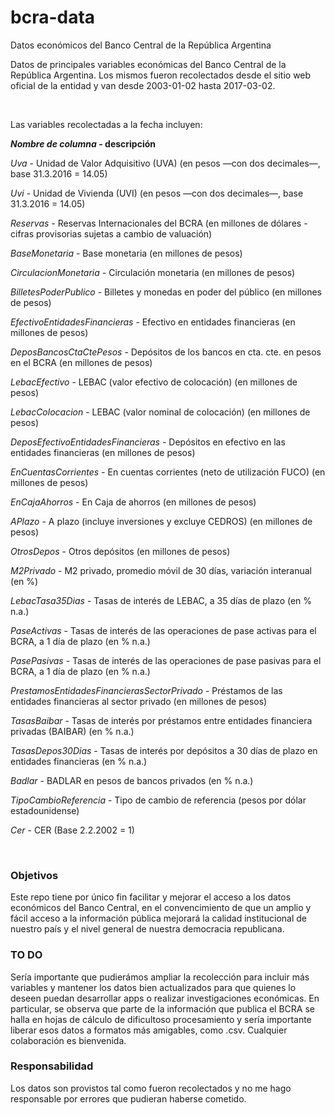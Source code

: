 # bcra-data
Datos económicos del Banco Central de la República Argentina

Datos de principales variables económicas del Banco Central de la República Argentina. Los mismos fueron recolectados desde el sitio web oficial de la entidad y van desde 2003-01-02 hasta 2017-03-02.

<br />

Las variables recolectadas a la fecha incluyen:

<strong><em>Nombre de columna</em> - descripción</strong>

<em>Uva</em> - Unidad de Valor Adquisitivo (UVA) (en pesos —con dos decimales—, base 31.3.2016 = 14.05)

<em>Uvi</em> - Unidad de Vivienda (UVI) (en pesos —con dos decimales—, base 31.3.2016 = 14.05)

<em>Reservas</em> - Reservas Internacionales del BCRA (en millones de dólares - cifras provisorias sujetas a cambio de valuación)

<em>BaseMonetaria</em> - Base monetaria (en millones de pesos)

<em>CirculacionMonetaria</em> - Circulación monetaria (en millones de pesos)

<em>BilletesPoderPublico</em> - Billetes y monedas en poder del público (en millones de pesos)

<em>EfectivoEntidadesFinancieras</em> - Efectivo en entidades financieras (en millones de pesos)

<em>DeposBancosCtaCtePesos</em> - Depósitos de los bancos en cta. cte. en pesos en el BCRA (en millones de pesos)

<em>LebacEfectivo</em> - LEBAC (valor efectivo de colocación) (en millones de pesos)

<em>LebacColocacion</em> - LEBAC (valor nominal de colocación) (en millones de pesos)

<em>DeposEfectivoEntidadesFinancieras</em> - Depósitos en efectivo en las entidades financieras (en millones de pesos)

<em>EnCuentasCorrientes</em> - En cuentas corrientes (neto de utilización FUCO) (en millones de pesos)

<em>EnCajaAhorros</em> - En Caja de ahorros (en millones de pesos)

<em>APlazo</em> - A plazo (incluye inversiones y excluye CEDROS) (en millones de pesos)

<em>OtrosDepos</em> - Otros depósitos (en millones de pesos)

<em>M2Privado</em> - M2 privado, promedio móvil de 30 días, variación interanual (en %)

<em>LebacTasa35Dias</em> - Tasas de interés de LEBAC, a 35 días de plazo (en % n.a.)

<em>PaseActivas</em> - Tasas de interés de las operaciones de pase activas para el BCRA, a 1 día de plazo (en % n.a.)

<em>PasePasivas</em> - Tasas de interés de las operaciones de pase pasivas para el BCRA, a 1 día de plazo (en % n.a.)

<em>PrestamosEntidadesFinancierasSectorPrivado</em> - Préstamos de las entidades financieras al sector privado (en millones de pesos)

<em>TasasBaibar</em> - Tasas de interés por préstamos entre entidades financiera privadas (BAIBAR) (en % n.a.)

<em>TasasDepos30Dias</em> - Tasas de interés por depósitos a 30 días de plazo en entidades financieras (en % n.a.)

<em>Badlar</em> - BADLAR en pesos de bancos privados (en % n.a.)

<em>TipoCambioReferencia</em> - Tipo de cambio de referencia (pesos por dólar estadounidense)

<em>Cer</em> - CER (Base 2.2.2002 = 1)

<br />

<h3>Objetivos</h3>
Este repo tiene por único fin facilitar y mejorar el acceso a los datos económicos del Banco Central, en el convencimiento de que un amplio y fácil acceso a la información pública mejorará la calidad institucional de nuestro país y el nivel general de nuestra democracia republicana.

<h3>TO DO</h3>
Sería importante que pudierámos ampliar la recolección para incluir más variables y mantener los datos bien actualizados para que quienes lo deseen puedan desarrollar apps o realizar investigaciones económicas. En particular, se observa que parte de la información que publica el BCRA se halla en hojas de cálculo de dificultoso procesamiento y sería importante liberar esos datos a formatos más amigables, como .csv. Cualquier colaboración es bienvenida.

<h3>Responsabilidad</h3>
Los datos son provistos tal como fueron recolectados y no me hago responsable por errores que pudieran haberse cometido.
